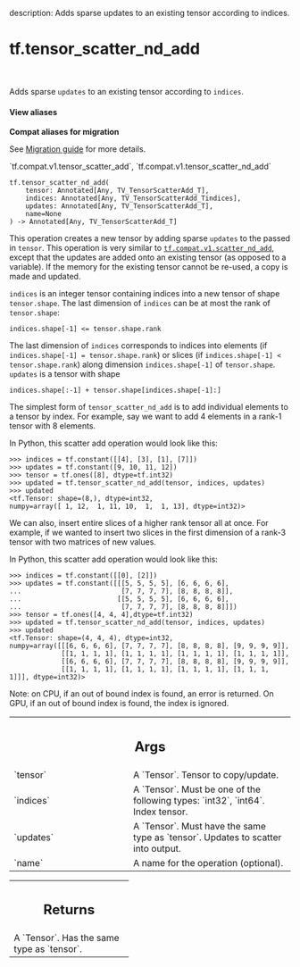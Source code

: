 description: Adds sparse updates to an existing tensor according to indices.

<div itemscope itemtype="http://developers.google.com/ReferenceObject">
<meta itemprop="name" content="tf.tensor_scatter_nd_add" />
<meta itemprop="path" content="Stable" />
</div>

# tf.tensor_scatter_nd_add

<!-- Insert buttons and diff -->

<table class="tfo-notebook-buttons tfo-api nocontent" align="left">

</table>



Adds sparse `updates` to an existing tensor according to `indices`.


<section class="expandable">
  <h4 class="showalways">View aliases</h4>
  <p>
<b>Compat aliases for migration</b>
<p>See
<a href="https://www.tensorflow.org/guide/migrate">Migration guide</a> for
more details.</p>
<p>`tf.compat.v1.tensor_scatter_add`, `tf.compat.v1.tensor_scatter_nd_add`</p>
</p>
</section>

<pre class="devsite-click-to-copy prettyprint lang-py tfo-signature-link">
<code>tf.tensor_scatter_nd_add(
    tensor: Annotated[Any, TV_TensorScatterAdd_T],
    indices: Annotated[Any, TV_TensorScatterAdd_Tindices],
    updates: Annotated[Any, TV_TensorScatterAdd_T],
    name=None
) -> Annotated[Any, TV_TensorScatterAdd_T]
</code></pre>



<!-- Placeholder for "Used in" -->

This operation creates a new tensor by adding sparse `updates` to the passed
in `tensor`.
This operation is very similar to <a href="../tf/compat/v1/scatter_nd_add.md"><code>tf.compat.v1.scatter_nd_add</code></a>, except that the
updates are added onto an existing tensor (as opposed to a variable). If the
memory for the existing tensor cannot be re-used, a copy is made and updated.

`indices` is an integer tensor containing indices into a new tensor of shape
`tensor.shape`.  The last dimension of `indices` can be at most the rank of
`tensor.shape`:

```
indices.shape[-1] <= tensor.shape.rank
```

The last dimension of `indices` corresponds to indices into elements
(if `indices.shape[-1] = tensor.shape.rank`) or slices
(if `indices.shape[-1] < tensor.shape.rank`) along dimension
`indices.shape[-1]` of `tensor.shape`.  `updates` is a tensor with shape

```
indices.shape[:-1] + tensor.shape[indices.shape[-1]:]
```

The simplest form of `tensor_scatter_nd_add` is to add individual elements to a
tensor by index. For example, say we want to add 4 elements in a rank-1
tensor with 8 elements.

In Python, this scatter add operation would look like this:

```
>>> indices = tf.constant([[4], [3], [1], [7]])
>>> updates = tf.constant([9, 10, 11, 12])
>>> tensor = tf.ones([8], dtype=tf.int32)
>>> updated = tf.tensor_scatter_nd_add(tensor, indices, updates)
>>> updated
<tf.Tensor: shape=(8,), dtype=int32,
numpy=array([ 1, 12,  1, 11, 10,  1,  1, 13], dtype=int32)>
```

We can also, insert entire slices of a higher rank tensor all at once. For
example, if we wanted to insert two slices in the first dimension of a
rank-3 tensor with two matrices of new values.

In Python, this scatter add operation would look like this:

```
>>> indices = tf.constant([[0], [2]])
>>> updates = tf.constant([[[5, 5, 5, 5], [6, 6, 6, 6],
...                         [7, 7, 7, 7], [8, 8, 8, 8]],
...                        [[5, 5, 5, 5], [6, 6, 6, 6],
...                         [7, 7, 7, 7], [8, 8, 8, 8]]])
>>> tensor = tf.ones([4, 4, 4],dtype=tf.int32)
>>> updated = tf.tensor_scatter_nd_add(tensor, indices, updates)
>>> updated
<tf.Tensor: shape=(4, 4, 4), dtype=int32,
numpy=array([[[6, 6, 6, 6], [7, 7, 7, 7], [8, 8, 8, 8], [9, 9, 9, 9]],
             [[1, 1, 1, 1], [1, 1, 1, 1], [1, 1, 1, 1], [1, 1, 1, 1]],
             [[6, 6, 6, 6], [7, 7, 7, 7], [8, 8, 8, 8], [9, 9, 9, 9]],
             [[1, 1, 1, 1], [1, 1, 1, 1], [1, 1, 1, 1], [1, 1, 1, 1]]], dtype=int32)>
```

Note: on CPU, if an out of bound index is found, an error is returned.
On GPU, if an out of bound index is found, the index is ignored.

<!-- Tabular view -->
 <table class="responsive fixed orange">
<colgroup><col width="214px"><col></colgroup>
<tr><th colspan="2"><h2 class="add-link">Args</h2></th></tr>

<tr>
<td>
`tensor`<a id="tensor"></a>
</td>
<td>
A `Tensor`. Tensor to copy/update.
</td>
</tr><tr>
<td>
`indices`<a id="indices"></a>
</td>
<td>
A `Tensor`. Must be one of the following types: `int32`, `int64`.
Index tensor.
</td>
</tr><tr>
<td>
`updates`<a id="updates"></a>
</td>
<td>
A `Tensor`. Must have the same type as `tensor`.
Updates to scatter into output.
</td>
</tr><tr>
<td>
`name`<a id="name"></a>
</td>
<td>
A name for the operation (optional).
</td>
</tr>
</table>



<!-- Tabular view -->
 <table class="responsive fixed orange">
<colgroup><col width="214px"><col></colgroup>
<tr><th colspan="2"><h2 class="add-link">Returns</h2></th></tr>
<tr class="alt">
<td colspan="2">
A `Tensor`. Has the same type as `tensor`.
</td>
</tr>

</table>

